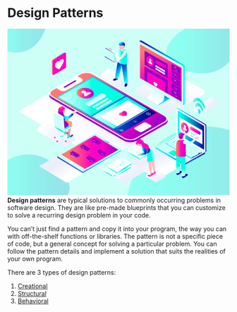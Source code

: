 # Design Patterns

![patrones_diseno_seocom.png](./attachments/patrones_diseno_seocom.png)
**Design patterns** are typical solutions to commonly occurring problems in software design. They are like pre-made blueprints that you can customize to solve a recurring design problem in your code.

You can’t just find a pattern and copy it into your program, the way you can with off-the-shelf functions or libraries. The pattern is not a specific piece of code, but a general concept for solving a particular problem. You can follow the pattern details and implement a solution that suits the realities of your own program.

There are 3 types of design patterns:

1. [Creational](/wiki/spaces/SOFT/pages/2199977985)
2. [Structural](/wiki/spaces/SOFT/pages/2200043521)
3. [Behavioral](/wiki/spaces/SOFT/pages/2200141825)
